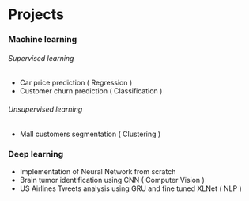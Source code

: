 # Projects
### Machine learning
###### Supervised learning

* Car price prediction ( Regression )
* Customer churn prediction ( Classification )

###### Unsupervised learning

* Mall customers segmentation ( Clustering )

### Deep learning
* Implementation of Neural Network from scratch
* Brain tumor identification using CNN ( Computer Vision )
* US Airlines Tweets analysis using GRU and fine tuned XLNet ( NLP )

